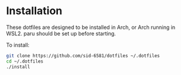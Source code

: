 # Installation

These dotfiles are designed to be installed in Arch, or Arch running in WSL2.
paru should be set up before starting.

To install:

```sh
git clone https://github.com/sid-6581/dotfiles ~/.dotfiles
cd ~/.dotfiles
./install
```
